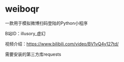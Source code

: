 # weiboqr
一款用于模拟微博扫码登陆的Python小程序

B站ID：illusory_虚幻

视频介绍：https://www.bilibili.com/video/BV1vQ4y127td/

需要安装的第三方库requests

